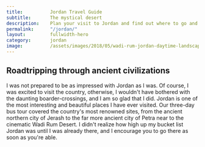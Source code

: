 ```yaml
---
title: 			Jordan Travel Guide
subtitle: 		The mystical desert
description: 	Plan your visit to Jordan and find out where to go and what to do in Jordan. Read about itineraries, activities, places to stay and travel essentials.
permalink: 		"/jordan/"
layout: 		fullwidth-hero
category: 		jordan
image: 			/assets/images/2018/05/wadi-rum-jordan-daytime-landscape.jpg
---
```


## Roadtripping through ancient civilizations

I was not prepared to be as impressed with Jordan as I was. Of course, I was excited to visit the country, otherwise, I wouldn't have bothered with the daunting boarder-crossings, and I am so glad that I did. Jordan is one of the most interesting and beautiful places I have ever visited. Our three-day bus tour covered the country's most renowned sites, from the ancient northern city of Jerash to the far more ancient city of Petra near to the cinematic Wadi Rum Desert. I didn't realize how high up my bucket list Jordan was until I was already there, and I encourage you to go there as soon as you're able.